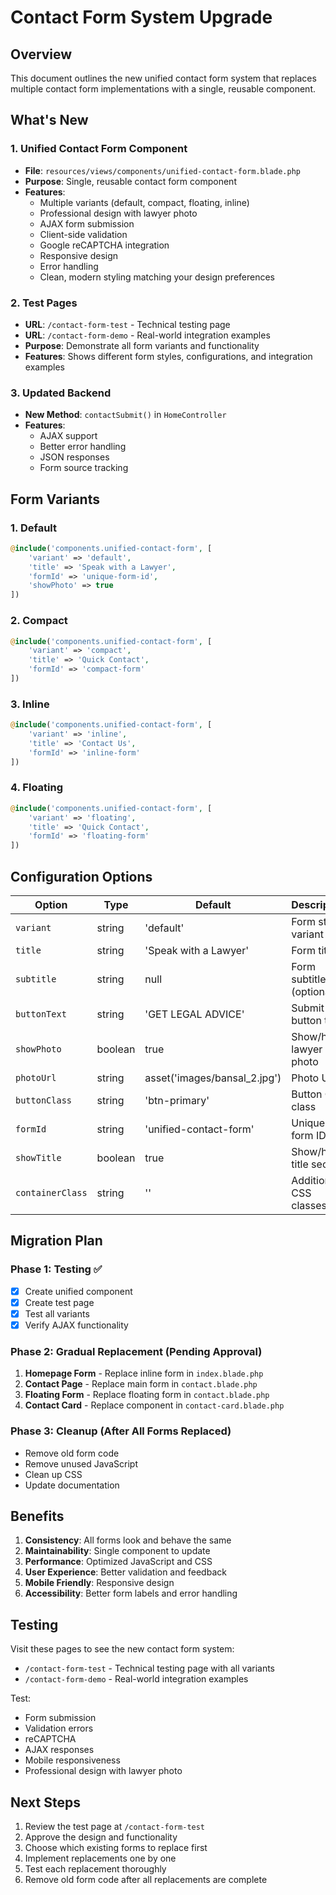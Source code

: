 # Contact Form System Upgrade

## Overview
This document outlines the new unified contact form system that replaces multiple contact form implementations with a single, reusable component.

## What's New

### 1. Unified Contact Form Component
- **File**: `resources/views/components/unified-contact-form.blade.php`
- **Purpose**: Single, reusable contact form component
- **Features**: 
  - Multiple variants (default, compact, floating, inline)
  - Professional design with lawyer photo
  - AJAX form submission
  - Client-side validation
  - Google reCAPTCHA integration
  - Responsive design
  - Error handling
  - Clean, modern styling matching your design preferences

### 2. Test Pages
- **URL**: `/contact-form-test` - Technical testing page
- **URL**: `/contact-form-demo` - Real-world integration examples
- **Purpose**: Demonstrate all form variants and functionality
- **Features**: Shows different form styles, configurations, and integration examples

### 3. Updated Backend
- **New Method**: `contactSubmit()` in `HomeController`
- **Features**:
  - AJAX support
  - Better error handling
  - JSON responses
  - Form source tracking

## Form Variants

### 1. Default
```php
@include('components.unified-contact-form', [
    'variant' => 'default',
    'title' => 'Speak with a Lawyer',
    'formId' => 'unique-form-id',
    'showPhoto' => true
])
```

### 2. Compact
```php
@include('components.unified-contact-form', [
    'variant' => 'compact',
    'title' => 'Quick Contact',
    'formId' => 'compact-form'
])
```

### 3. Inline
```php
@include('components.unified-contact-form', [
    'variant' => 'inline',
    'title' => 'Contact Us',
    'formId' => 'inline-form'
])
```

### 4. Floating
```php
@include('components.unified-contact-form', [
    'variant' => 'floating',
    'title' => 'Quick Contact',
    'formId' => 'floating-form'
])
```

## Configuration Options

| Option | Type | Default | Description |
|--------|------|---------|-------------|
| `variant` | string | 'default' | Form style variant |
| `title` | string | 'Speak with a Lawyer' | Form title |
| `subtitle` | string | null | Form subtitle (optional) |
| `buttonText` | string | 'GET LEGAL ADVICE' | Submit button text |
| `showPhoto` | boolean | true | Show/hide lawyer photo |
| `photoUrl` | string | asset('images/bansal_2.jpg') | Photo URL |
| `buttonClass` | string | 'btn-primary' | Button CSS class |
| `formId` | string | 'unified-contact-form' | Unique form ID |
| `showTitle` | boolean | true | Show/hide title section |
| `containerClass` | string | '' | Additional CSS classes |

## Migration Plan

### Phase 1: Testing ✅
- [x] Create unified component
- [x] Create test page
- [x] Test all variants
- [x] Verify AJAX functionality

### Phase 2: Gradual Replacement (Pending Approval)
1. **Homepage Form** - Replace inline form in `index.blade.php`
2. **Contact Page** - Replace main form in `contact.blade.php`
3. **Floating Form** - Replace floating form in `contact.blade.php`
4. **Contact Card** - Replace component in `contact-card.blade.php`

### Phase 3: Cleanup (After All Forms Replaced)
- Remove old form code
- Remove unused JavaScript
- Clean up CSS
- Update documentation

## Benefits

1. **Consistency**: All forms look and behave the same
2. **Maintainability**: Single component to update
3. **Performance**: Optimized JavaScript and CSS
4. **User Experience**: Better validation and feedback
5. **Mobile Friendly**: Responsive design
6. **Accessibility**: Better form labels and error handling

## Testing

Visit these pages to see the new contact form system:
- `/contact-form-test` - Technical testing page with all variants
- `/contact-form-demo` - Real-world integration examples

Test:
- Form submission
- Validation errors
- reCAPTCHA
- AJAX responses
- Mobile responsiveness
- Professional design with lawyer photo

## Next Steps

1. Review the test page at `/contact-form-test`
2. Approve the design and functionality
3. Choose which existing forms to replace first
4. Implement replacements one by one
5. Test each replacement thoroughly
6. Remove old form code after all replacements are complete
